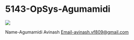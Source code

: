 # 5143-OpSys-Agumamidi

![](https://avatars0.githubusercontent.com/u/16827986?v=3&s=460)

Name-Agumamidi Avinash
Email-avinash.vf809@gmail.com
